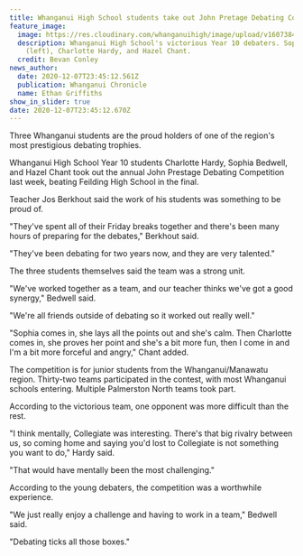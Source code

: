 ```yaml
---
title: Whanganui High School students take out John Pretage Debating Competition
feature_image:
  image: https://res.cloudinary.com/whanganuihigh/image/upload/v1607384790/News/John_Prestage_Debating_Comp._Chron_8.12.20._Sophia_Bedwell_left_Charlotte_Hardy_and_Hazel_Chant..jpg
  description: Whanganui High School's victorious Year 10 debaters. Sophia Bedwell
    (left), Charlotte Hardy, and Hazel Chant.
  credit: Bevan Conley
news_author:
  date: 2020-12-07T23:45:12.561Z
  publication: Whanganui Chronicle
  name: Ethan Griffiths
show_in_slider: true
date: 2020-12-07T23:45:12.670Z
---
```

Three Whanganui students are the proud holders of one of the region's most prestigious debating trophies.

Whanganui High School Year 10 students Charlotte Hardy, Sophia Bedwell, and Hazel Chant took out the annual John Prestage Debating Competition last week, beating Feilding High School in the final.

Teacher Jos Berkhout said the work of his students was something to be proud of.

"They've spent all of their Friday breaks together and there's been many hours of preparing for the debates," Berkhout said.

"They've been debating for two years now, and they are very talented."

The three students themselves said the team was a strong unit.

"We've worked together as a team, and our teacher thinks we've got a good synergy," Bedwell said.

"We're all friends outside of debating so it worked out really well."

"Sophia comes in, she lays all the points out and she's calm. Then Charlotte comes in, she proves her point and she's a bit more fun, then I come in and I'm a bit more forceful and angry," Chant added.

The competition is for junior students from the Whanganui/Manawatu region. Thirty-two teams participated in the contest, with most Whanganui schools entering. Multiple Palmerston North teams took part.

According to the victorious team, one opponent was more difficult than the rest.

"I think mentally, Collegiate was interesting. There's that big rivalry between us, so coming home and saying you'd lost to Collegiate is not something you want to do," Hardy said.

"That would have mentally been the most challenging."

According to the young debaters, the competition was a worthwhile experience.

"We just really enjoy a challenge and having to work in a team," Bedwell said.

"Debating ticks all those boxes."

